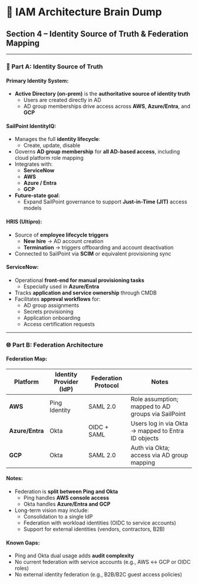 # 🧠 IAM Architecture Brain Dump  
## Section 4 – Identity Source of Truth & Federation Mapping

---

### 🧬 Part A: Identity Source of Truth

#### Primary Identity System:
- **Active Directory (on-prem)** is the **authoritative source of identity truth**
  - Users are created directly in AD
  - AD group memberships drive access across **AWS**, **Azure/Entra**, and **GCP**

#### SailPoint IdentityIQ:
- Manages the full **identity lifecycle**:
  - Create, update, disable
- Governs **AD group membership** for **all AD-based access**, including cloud platform role mapping
- Integrates with:
  - **ServiceNow**
  - **AWS**
  - **Azure / Entra**
  - **GCP**
- **Future-state goal**:
  - Expand SailPoint governance to support **Just-in-Time (JIT)** access models

#### HRIS (Ultipro):
- Source of **employee lifecycle triggers**
  - **New hire** → AD account creation
  - **Termination** → triggers offboarding and account deactivation
- Connected to SailPoint via **SCIM** or equivalent provisioning sync

#### ServiceNow:
- Operational **front-end for manual provisioning tasks**
  - Especially used in **Azure/Entra**
- Tracks **application and service ownership** through CMDB
- Facilitates **approval workflows** for:
  - AD group assignments
  - Secrets provisioning
  - Application onboarding
  - Access certification requests

---

### 🌐 Part B: Federation Architecture

#### Federation Map:

| Platform        | Identity Provider (IdP) | Federation Protocol | Notes |
|----------------|--------------------------|---------------------|-------|
| **AWS**        | Ping Identity             | SAML 2.0            | Role assumption; mapped to AD groups via SailPoint |
| **Azure/Entra**| Okta                      | OIDC + SAML         | Users log in via Okta → mapped to Entra ID objects |
| **GCP**        | Okta                      | SAML 2.0            | Auth via Okta; access via AD group mapping |

#### Notes:
- Federation is **split between Ping and Okta**
  - Ping handles **AWS console access**
  - Okta handles **Azure/Entra and GCP**
- Long-term vision may include:
  - Consolidation to a single IdP
  - Federation with workload identities (OIDC to service accounts)
  - Support for external identities (vendors, contractors, B2B)

#### Known Gaps:
- Ping and Okta dual usage adds **audit complexity**
- No current federation with service accounts (e.g., AWS ↔ GCP or OIDC roles)
- No external identity federation (e.g., B2B/B2C guest access policies)
